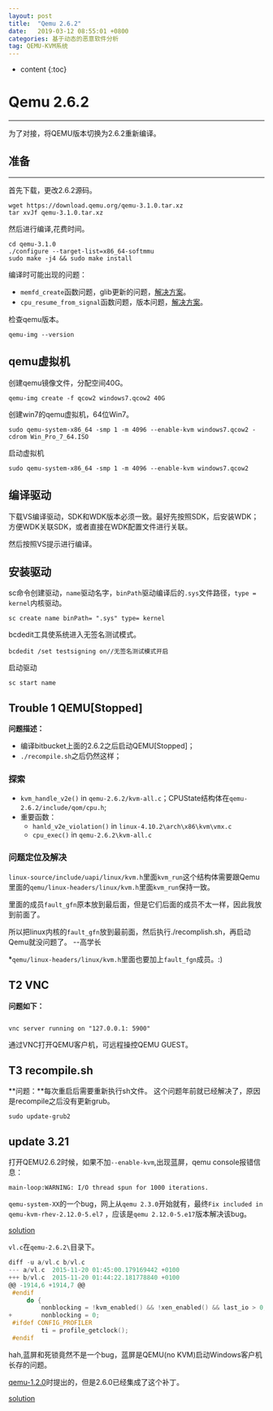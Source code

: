 ```yaml
---
layout: post
title:  "Qemu 2.6.2"
date:   2019-03-12 08:55:01 +0800
categories: 基于动态的恶意软件分析
tag: QEMU-KVM系统
---
```

* content
{:toc}


# Qemu 2.6.2
---
为了对接，将QEMU版本切换为2.6.2重新编译。

## 准备
---
首先下载，更改2.6.2源码。
```shell
wget https://download.qemu.org/qemu-3.1.0.tar.xz
tar xvJf qemu-3.1.0.tar.xz
```
然后进行编译,花费时间。

```shell
cd qemu-3.1.0
./configure --target-list=x86_64-softmmu
sudo make -j4 && sudo make install
```
编译时可能出现的问题：
* `memfd_create`函数问题，glib更新的问题，[解决方案](https://git.qemu.org/?p=qemu.git;a=commit;h=75e5b70e6b5dcc4f2219992d7cffa462aa406af0)。
* `cpu_resume_from_signal`函数问题，版本问题，[解决方案](https://github.com/geohot/qira/issues/198)。

检查qemu版本。
```shell
qemu-img --version
```

## qemu虚拟机
创建qemu镜像文件，分配空间40G。

```shell
qemu-img create -f qcow2 windows7.qcow2 40G 
```
创建win7的qemu虚拟机，64位Win7。
```shell
sudo qemu-system-x86_64 -smp 1 -m 4096 --enable-kvm windows7.qcow2 -cdrom Win_Pro_7_64.ISO 
```
启动虚拟机
```shell
sudo qemu-system-x86_64 -smp 1 -m 4096 --enable-kvm windows7.qcow2 
```

## 编译驱动
下载VS编译驱动，SDK和WDK版本必须一致。最好先按照SDK，后安装WDK；方便WDK关联SDK，或者直接在WDK配置文件进行关联。

然后按照VS提示进行编译。

## 安装驱动
sc命令创建驱动，`name`驱动名字，`binPath`驱动编译后的`.sys`文件路径，`type = kernel`内核驱动。
```shell
sc create name binPath= ".sys" type= kernel	
```
bcdedit工具使系统进入无签名测试模式。
```shell
bcdedit /set testsigning on//无签名测试模式开启
```
启动驱动
```shell
sc start name
```


## Trouble 1 QEMU[Stopped]
**问题描述：**
* 编译bitbucket上面的2.6.2之后启动QEMU[Stopped]；
* `./recompile.sh`之后仍然这样；

### 探索
* `kvm_handle_v2e()` in `qemu-2.6.2/kvm-all.c`；CPUState结构体在`qemu-2.6.2/include/qom/cpu.h`;
* 重要函数：
	* `hanld_v2e_violation()` in `linux-4.10.2\arch\x86\kvm\vmx.c`
	* `cpu_exec()` in `qemu-2.6.2\kvm-all.c`

### 问题定位及解决
`linux-source/include/uapi/linux/kvm.h`里面`kvm_run`这个结构体需要跟Qemu里面的`qemu/linux-headers/linux/kvm.h`里面`kvm_run`保持一致。

里面的成员`fault_gfn`原本放到最后面，但是它们后面的成员不太一样，因此我放到前面了。

所以把linux内核的`fault_gfn`放到最前面，然后执行./recomplish.sh，再启动Qemu就没问题了。 --高学长

*`qemu/linux-headers/linux/kvm.h`里面也要加上`fault_fgn`成员。:)

## T2 VNC
**问题如下：**

```shell

vnc server running on "127.0.0.1: 5900"
```
通过VNC打开QEMU客户机，可远程操控QEMU GUEST。

## T3 recompile.sh
**问题：**每次重启后需要重新执行sh文件。
这个问题年前就已经解决了，原因是recompile之后没有更新grub。

```shell
sudo update-grub2
```

## update 3.21
打开QEMU2.6.2时候，如果不加`--enable-kvm`,出现蓝屏，qemu console报错信息：

```shell
main-loop:WARNING: I/O thread spun for 1000 iterations.
```
`qemu-system-XX`的一个bug，网上从`qemu 2.3.0`开始就有，最终`Fix included in qemu-kvm-rhev-2.12.0-5.el7`	，应该是`qemu 2.12.0-5.e17`版本解决该bug。

[solution](https://rafalcieslak.wordpress.com/2015/11/20/qemu-main-loop-warning-io-thread-spun-for-1000-iterations/)

`vl.c`在`qemu-2.6.2\`目录下。
```c
diff -u a/vl.c b/vl.c
--- a/vl.c	2015-11-20 01:45:00.179169442 +0100
+++ b/vl.c	2015-11-20 01:44:22.181778840 +0100
@@ -1914,6 +1914,7 @@
 #endif
     do {
         nonblocking = !kvm_enabled() && !xen_enabled() && last_io > 0;
+        nonblocking = 0;
 #ifdef CONFIG_PROFILER
         ti = profile_getclock();
 #endif
```

hah,蓝屏和死锁竟然不是一个bug，蓝屏是QEMU(no KVM)启动Windows客户机长存的问题。

[qemu-1.2.0](https://patchwork.ozlabs.org/patch/182792/)时提出的，但是2.6.0已经集成了这个补丁。

[solution](https://git.qemu.org/?p=qemu.git;a=commitdiff;h=81daabaf7a572f138a8b88ba6eea556bdb0cce46)


